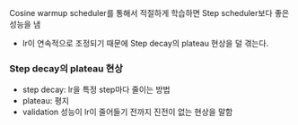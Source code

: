Cosine warmup scheduler를 통해서 적절하게 학습하면 Step scheduler보다 좋은 성능을 냄
- lr이 연속적으로 조정되기 때문에 Step decay의 plateau 현상을 덜 겪는다.

### Step decay의 plateau 현상
- step decay: lr을 특정 step마다 줄이는 방법
- plateau: 평지
- validation 성능이 lr이 줄어들기 전까지 진전이 없는 현상을 말함

